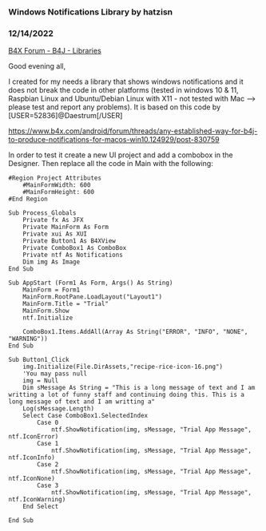 ### Windows Notifications Library by hatzisn
### 12/14/2022
[B4X Forum - B4J - Libraries](https://www.b4x.com/android/forum/threads/144755/)

Good evening all,  
  
I created for my needs a library that shows windows notifications and it does not break the code in other platforms (tested in windows 10 & 11, Raspbian Linux and Ubuntu/Debian Linux with X11 - not tested with Mac –> please test and report any problems). It is based on this code by [USER=52836]@Daestrum[/USER]  
  
<https://www.b4x.com/android/forum/threads/any-established-way-for-b4j-to-produce-notifications-for-macos-win10.124929/post-830759>  
  
In order to test it create a new UI project and add a combobox in the Designer. Then replace all the code in Main with the following:  
  

```B4X
#Region Project Attributes  
    #MainFormWidth: 600  
    #MainFormHeight: 600  
#End Region  
  
Sub Process_Globals  
    Private fx As JFX  
    Private MainForm As Form  
    Private xui As XUI  
    Private Button1 As B4XView  
    Private ComboBox1 As ComboBox  
    Private ntf As Notifications  
    Dim img As Image  
End Sub  
  
Sub AppStart (Form1 As Form, Args() As String)  
    MainForm = Form1  
    MainForm.RootPane.LoadLayout("Layout1")  
    MainForm.Title = "Trial"  
    MainForm.Show  
    ntf.Initialize  
   
    ComboBox1.Items.AddAll(Array As String("ERROR", "INFO", "NONE", "WARNING"))  
End Sub  
  
Sub Button1_Click  
    img.Initialize(File.DirAssets,"recipe-rice-icon-16.png")  
    'You may pass null  
    img = Null  
    Dim sMessage As String = "This is a long message of text and I am writting a lot of funny staff and continuing doing this. This is a long message of text and I am writting a"  
    Log(sMessage.Length)  
    Select Case ComboBox1.SelectedIndex  
        Case 0  
            ntf.ShowNotification(img, sMessage, "Trial App Message", ntf.IconError)  
        Case 1  
            ntf.ShowNotification(img, sMessage, "Trial App Message", ntf.IconInfo)  
        Case 2  
            ntf.ShowNotification(img, sMessage, "Trial App Message", ntf.IconNone)  
        Case 3  
            ntf.ShowNotification(img, sMessage, "Trial App Message", ntf.IconWarning)  
    End Select  
   
End Sub
```